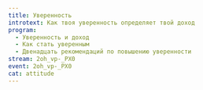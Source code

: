 ```yaml
---
title: Уверенность
introtext: Как твоя уверенность определяет твой доход
program:
  - Уверенность и доход
  - Как стать уверенным
  - Двенадцать рекомендаций по повышению уверенности
stream: 2oh_vp-_PX0
event: 2oh_vp-_PX0
cat: attitude
---
```

